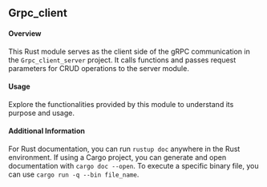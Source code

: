 ## Grpc_client 

#### Overview
This Rust module serves as the client side of the gRPC communication in the `Grpc_client_server` project. It calls functions and passes request parameters for CRUD operations to the server module.

#### Usage
Explore the functionalities provided by this module to understand its purpose and usage.

#### Additional Information
For Rust documentation, you can run `rustup doc` anywhere in the Rust environment. If using a Cargo project, you can generate and open documentation with `cargo doc --open`. To execute a specific binary file, you can use `cargo run -q --bin file_name`.
